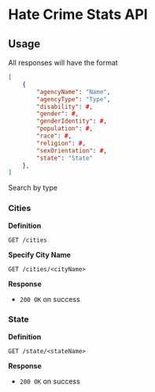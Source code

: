 # Hate Crime Stats API

## Usage

All responses will have the format

```json
[
	{
		"agencyName": "Name",
		"agencyType": "Type",
		"disability": #,
		"gender": #,
		"genderIdentity": #,
		"population": #,
		"race": #,
		"religion": #,
		"sexOrientation": #,
		"state": "State"
	},
]
```

Search by type

### Cities

**Definition**

`GET /cities`

**Specify City Name**

`GET /cities/<cityName>`

**Response**

- `200 OK` on success

### State

**Definition**

`GET /state/<stateName>`

**Response**

- `200 OK` on success